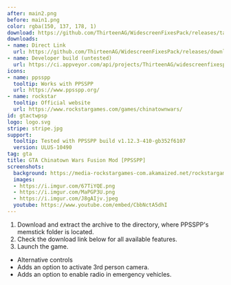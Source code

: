 ```yaml
---
after: main2.png
before: main1.png
color: rgba(150, 137, 178, 1)
download: https://github.com/ThirteenAG/WidescreenFixesPack/releases/tag/gtactwpsp
downloads:
- name: Direct Link
  url: https://github.com/ThirteenAG/WidescreenFixesPack/releases/download/gtactwpsp/GTACTW.PPSSPP.FusionMod.zip
- name: Developer build (untested)
  url: https://ci.appveyor.com/api/projects/ThirteenAG/widescreenfixespack/artifacts/GTACTW.PPSSPP.FusionMod.zip?branch=master
icons:
- name: ppsspp
  tooltip: Works with PPSSPP
  url: https://www.ppsspp.org/
- name: rockstar
  tooltip: Official website
  url: https://www.rockstargames.com/games/chinatownwars/
id: gtactwpsp
logo: logo.svg
stripe: stripe.jpg
support:
  tooltip: Tested with PPSSPP build v1.12.3-410-gb352f6107
  version: ULUS-10490
tag: gta
title: GTA Chinatown Wars Fusion Mod [PPSSPP]
screenshots:
  background: https://media-rockstargames-com.akamaized.net/rockstargames-newsite/img/global/downloads/wallpapers/games/chinatownwars_biker_2560x1600.jpg
  images:
  - https://i.imgur.com/67TiYQE.png
  - https://i.imgur.com/MaPGP3U.png
  - https://i.imgur.com/J8gAIjv.jpeg
  youtube: https://www.youtube.com/embed/CbbNctA5dhI
---
```


1. Download and extract the archive to the directory, where PPSSPP's memstick folder is located.
2. Check the download link below for all available features.
3. Launch the game.

* Alternative controls
* Adds an option to activate 3rd person camera.
* Adds an option to enable radio in emergency vehicles.
